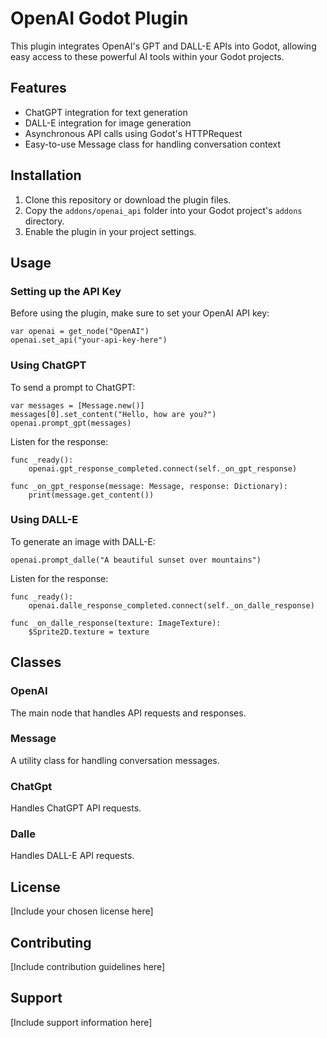 # OpenAI Godot Plugin

This plugin integrates OpenAI's GPT and DALL-E APIs into Godot, allowing easy access to these powerful AI tools within your Godot projects.

## Features

- ChatGPT integration for text generation
- DALL-E integration for image generation
- Asynchronous API calls using Godot's HTTPRequest
- Easy-to-use Message class for handling conversation context

## Installation

1. Clone this repository or download the plugin files.
2. Copy the `addons/openai_api` folder into your Godot project's `addons` directory.
3. Enable the plugin in your project settings.

## Usage

### Setting up the API Key

Before using the plugin, make sure to set your OpenAI API key:

```gdscript
var openai = get_node("OpenAI")
openai.set_api("your-api-key-here")
```

### Using ChatGPT

To send a prompt to ChatGPT:

```gdscript
var messages = [Message.new()]
messages[0].set_content("Hello, how are you?")
openai.prompt_gpt(messages)
```

Listen for the response:

```gdscript
func _ready():
	openai.gpt_response_completed.connect(self._on_gpt_response)

func _on_gpt_response(message: Message, response: Dictionary):
	print(message.get_content())
```

### Using DALL-E

To generate an image with DALL-E:

```gdscript
openai.prompt_dalle("A beautiful sunset over mountains")
```

Listen for the response:

```gdscript
func _ready():
	openai.dalle_response_completed.connect(self._on_dalle_response)

func _on_dalle_response(texture: ImageTexture):
	$Sprite2D.texture = texture
```

## Classes

### OpenAI

The main node that handles API requests and responses.

### Message

A utility class for handling conversation messages.

### ChatGpt

Handles ChatGPT API requests.

### Dalle

Handles DALL-E API requests.

## License

[Include your chosen license here]

## Contributing

[Include contribution guidelines here]

## Support

[Include support information here]
